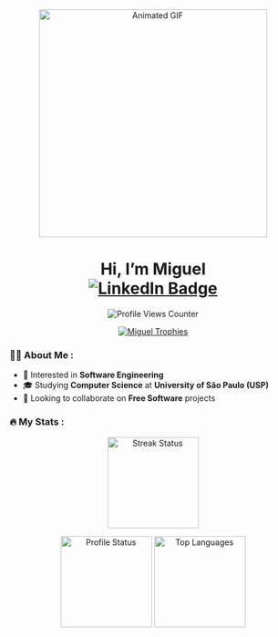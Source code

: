 <div id="header" align="center">
  <img src="https://media0.giphy.com/media/RbDKaczqWovIugyJmW/giphy.gif?cid=790b7611bbe75b3fff295b10b42c8054e770f6422494d62b&rid=giphy.gif&ct=g" width="400" alt="Animated GIF"/>
  
  <h1>
    Hi, I’m Miguel
    <div id="badges">
      <a href="https://www.linkedin.com/in/reisaraujo-miguel/">
        <img src="https://img.shields.io/badge/LinkedIn-0077B5?style=for-the-badge&logo=linkedin&logoColor=white" alt="LinkedIn Badge"/>
      </a>
    </div>
  </h1>
</div>

<p align="center">
  <img src="https://komarev.com/ghpvc/?username=reisaraujo-miguel&style=flat-square&color=blue" alt="Profile Views Counter"/>
</p>

<p align="center"> 
  <a href="https://github.com/ryo-ma/github-profile-trophy">
    <img src="https://github-profile-trophy.vercel.app/?username=reisaraujo-miguel&theme=radical&column=-1&no-bg=true&no-frame=true" alt="Miguel Trophies" />
  </a>
</p>

### :man_technologist: About Me :

- 👀 Interested in **Software Engineering**
- 🎓 Studying **Computer Science** at **University of São Paulo (USP)**
- 💞️ Looking to collaborate on **Free Software** projects

### :fire: My Stats :

<p align="center">
  <img height="160em" src="https://github-readme-streak-stats.herokuapp.com?user=reisaraujo-miguel&theme=midnight-purple&hide_border=true&background=0d1117" alt="Streak Status"/>
</p>

<p align="center">
  <img height="160em" src="https://github-readme-stats.vercel.app/api?username=reisaraujo-miguel&show_icons=true&layout=compact&theme=midnight-purple&hide_border=true&bg_color=0d1117" alt="Profile Status"/>
  <img height="160em" src="https://github-readme-stats.vercel.app/api/top-langs/?username=reisaraujo-miguel&layout=compact&theme=midnight-purple&hide_border=true&bg_color=0d1117" alt="Top Languages"/>
</p>

<!---
reisaraujo-miguel/reisaraujo-miguel is a ✨ special ✨ repository because its `README.md` (this file) appears on your GitHub profile.
You can click the Preview link to take a look at your changes.
--->
